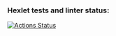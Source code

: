 ### Hexlet tests and linter status:
[![Actions Status](https://github.com/DaggLo/frontend-project-lvl3/workflows/hexlet-check/badge.svg)](https://github.com/DaggLo/frontend-project-lvl3/actions)